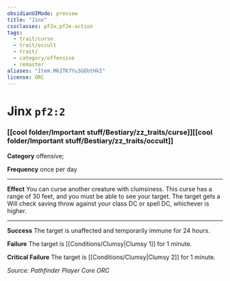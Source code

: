 ```yaml
---
obsidianUIMode: preview
title: "Jinx"
cssclasses: pf2e,pf2e-action
tags:
  - trait/curse
  - trait/occult
  - trait/
  - category/offensive
  - remaster
aliases: "Item.M61TK7Yu3GObtHkI"
license: ORC
---
```

# Jinx `pf2:2`

### [[cool folder/Important stuff/Bestiary/zz_traits/curse]][[cool folder/Important stuff/Bestiary/zz_traits/occult]]

**Category** offensive; 




**Frequency** once per day

* * *

**Effect** You can curse another creature with clumsiness. This curse has a range of 30 feet, and you must be able to see your target. The target gets a Will check saving throw against your class DC or spell DC, whichever is higher.

* * *

**Success** The target is unaffected and temporarily immune for 24 hours.

**Failure** The target is [[Conditions/Clumsy|Clumsy 1]] for 1 minute.

**Critical Failure** The target is [[Conditions/Clumsy|Clumsy 2]] for 1 minute.

*Source: Pathfinder Player Core*
*ORC*